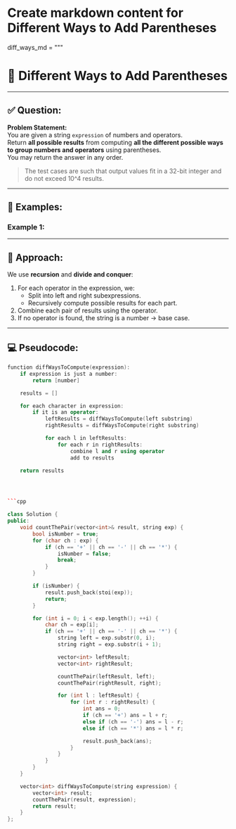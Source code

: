 # Create markdown content for Different Ways to Add Parentheses

diff_ways_md = """
# 🧮 Different Ways to Add Parentheses

---

## ✅ Question:

**Problem Statement:**  
You are given a string `expression` of numbers and operators.  
Return **all possible results** from computing **all the different possible ways to group numbers and operators** using parentheses.  
You may return the answer in any order.

> The test cases are such that output values fit in a 32-bit integer and do not exceed 10^4 results.

---

## 🧪 Examples:

### Example 1:












---

## 🧠 Approach:

We use **recursion** and **divide and conquer**:

1. For each operator in the expression, we:
    - Split into left and right subexpressions.
    - Recursively compute possible results for each part.
2. Combine each pair of results using the operator.
3. If no operator is found, the string is a number → base case.

---

## 💻 Pseudocode:

```cpp
function diffWaysToCompute(expression):
    if expression is just a number:
        return [number]

    results = []

    for each character in expression:
        if it is an operator:
            leftResults = diffWaysToCompute(left substring)
            rightResults = diffWaysToCompute(right substring)

            for each l in leftResults:
                for each r in rightResults:
                    combine l and r using operator
                    add to results

    return results




```cpp

class Solution {
public:
    void countThePair(vector<int>& result, string exp) {
        bool isNumber = true;
        for (char ch : exp) {
            if (ch == '+' || ch == '-' || ch == '*') {
                isNumber = false;
                break;
            }
        }

        if (isNumber) {
            result.push_back(stoi(exp));
            return;
        }

        for (int i = 0; i < exp.length(); ++i) {
            char ch = exp[i];
            if (ch == '+' || ch == '-' || ch == '*') {
                string left = exp.substr(0, i);
                string right = exp.substr(i + 1);

                vector<int> leftResult;
                vector<int> rightResult;

                countThePair(leftResult, left);
                countThePair(rightResult, right);

                for (int l : leftResult) {
                    for (int r : rightResult) {
                        int ans = 0;
                        if (ch == '+') ans = l + r;
                        else if (ch == '-') ans = l - r;
                        else if (ch == '*') ans = l * r;

                        result.push_back(ans);
                    }
                }
            }
        }
    }

    vector<int> diffWaysToCompute(string expression) {
        vector<int> result;
        countThePair(result, expression);
        return result;
    }
};
